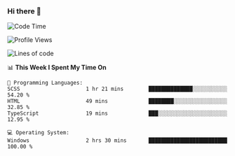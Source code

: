 ### Hi there 👋
<!--START_SECTION:waka-->
![Code Time](http://img.shields.io/badge/Code%20Time-223%20hrs%2019%20mins-blue)

![Profile Views](http://img.shields.io/badge/Profile%20Views-0-blue)

![Lines of code](https://img.shields.io/badge/From%20Hello%20World%20I%27ve%20Written-1.1%20million%20lines%20of%20code-blue)

📊 **This Week I Spent My Time On** 

```text
💬 Programming Languages: 
SCSS                     1 hr 21 mins        ██████████████░░░░░░░░░░░   54.20 % 
HTML                     49 mins             ████████░░░░░░░░░░░░░░░░░   32.85 % 
TypeScript               19 mins             ███░░░░░░░░░░░░░░░░░░░░░░   12.95 % 

💻 Operating System: 
Windows                  2 hrs 30 mins       █████████████████████████   100.00 % 
```


<!--END_SECTION:waka-->
<!--
**AnimeruFR/AnimeruFR** is a ✨ _special_ ✨ repository because its `README.md` (this file) appears on your GitHub profile.

Here are some ideas to get you started:

- 🔭 I’m currently working on ...
- 🌱 I’m currently learning ...
- 👯 I’m looking to collaborate on ...
- 🤔 I’m looking for help with ...
- 💬 Ask me about ...
- 📫 How to reach me: ...
- 😄 Pronouns: ...
- ⚡ Fun fact: ...
-->
